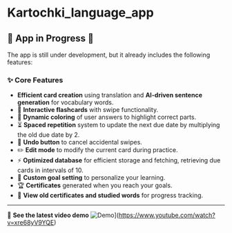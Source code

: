 # Kartochki_language_app

## 🚧 **App in Progress** 🚧

The app is still under development, but it already includes the following features:

### ✨ **Core Features**
- **Efficient card creation** using translation and **AI-driven sentence generation** for vocabulary words.
- 📱 **Interactive flashcards** with swipe functionality.
- 🎨 **Dynamic coloring** of user answers to highlight correct parts.
- ⏳ **Spaced repetition** system to update the next due date by multiplying the old due date by 2.
- 🔄 **Undo button** to cancel accidental swipes.
- ✏️ **Edit mode** to modify the current card during practice.
- ⚡ **Optimized database** for efficient storage and fetching, retrieving due cards in intervals of 10.
- 🎯 **Custom goal setting** to personalize your learning.
- 🏆 **Certificates** generated when you reach your goals.
- 📜 **View old certificates and studied words** for progress tracking.

---




🎥 **See the latest video demo**
![Demo](https://img.youtube.com/vi/xre68yV9YQE/maxresdefault.jpg)](https://www.youtube.com/watch?v=xre68yV9YQE)
